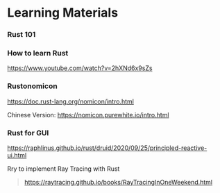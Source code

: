 # Learning Materials

### Rust 101

### How to learn Rust

https://www.youtube.com/watch?v=2hXNd6x9sZs

### Rustonomicon

https://doc.rust-lang.org/nomicon/intro.html

Chinese Version: https://nomicon.purewhite.io/intro.html

### Rust for GUI

https://raphlinus.github.io/rust/druid/2020/09/25/principled-reactive-ui.html

Rry to implement Ray Tracing with Rust

> https://raytracing.github.io/books/RayTracingInOneWeekend.html
